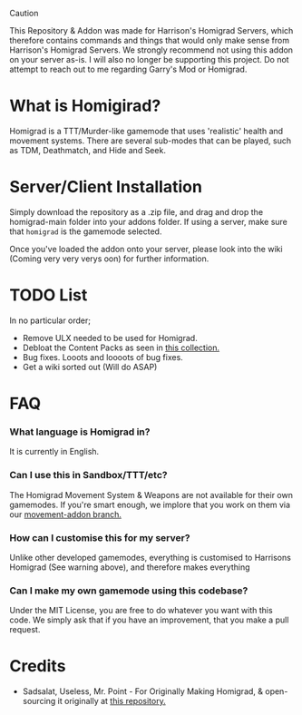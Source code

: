 > [!CAUTION]
> This Repository & Addon was made for Harrison's Homigrad Servers, which therefore contains commands and things that would only make sense from Harrison's Homigrad Servers. We strongly recommend not using this addon on your server as-is.
> I will also no longer be supporting this project. Do not attempt to reach out to me regarding Garry's Mod or Homigrad.
# What is Homigirad?
Homigrad is a TTT/Murder-like gamemode that uses 'realistic' health and movement systems. There are several sub-modes that can be played, such as TDM, Deathmatch, and Hide and Seek.   

# Server/Client Installation
Simply download the repository as a .zip file, and drag and drop the homigrad-main folder into your addons folder. If using a server, make sure that `homigrad` is the gamemode selected.

Once you've loaded the addon onto your server, please look into the wiki (Coming very very verys oon) for further information.
# TODO List
In no particular order;
* Remove ULX needed to be used for Homigrad.
* Debloat the Content Packs as seen in [this collection.](https://steamcommunity.com/sharedfiles/filedetails/?id=3400069738)
* Bug fixes. Looots and loooots of bug fixes.
* Get a wiki sorted out (Will do ASAP)
# FAQ
### What language is Homigrad in?
It is currently in English.
### Can I use this in Sandbox/TTT/etc?
The Homigrad Movement System & Weapons are not available for their own gamemodes. If you're smart enough, we implore that you work on them via our [movement-addon branch.](https://github.com/harrisoniam/homigrad/tree/movement-addon)
### How can I customise this for my server?
Unlike other developed gamemodes, everything is customised to Harrisons Homigrad (See warning above), and therefore makes everything
### Can I make my own gamemode using this codebase?
Under the MIT License, you are free to do whatever you want with this code. We simply ask that if you have an improvement, that you make a pull request.

# Credits
* Sadsalat, Useless, Mr. Point - For Originally Making Homigrad, & open-sourcing it originally at [this repository.](https://github.com/sadsalat/Orignal-Homigrad)
